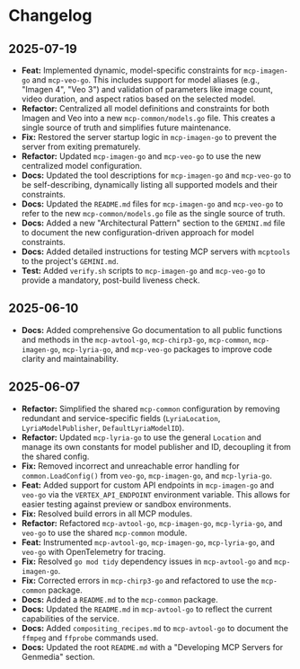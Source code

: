 # Changelog

## 2025-07-19

*   **Feat:** Implemented dynamic, model-specific constraints for `mcp-imagen-go` and `mcp-veo-go`. This includes support for model aliases (e.g., "Imagen 4", "Veo 3") and validation of parameters like image count, video duration, and aspect ratios based on the selected model.
*   **Refactor:** Centralized all model definitions and constraints for both Imagen and Veo into a new `mcp-common/models.go` file. This creates a single source of truth and simplifies future maintenance.
*   **Fix:** Restored the server startup logic in `mcp-imagen-go` to prevent the server from exiting prematurely.
*   **Refactor:** Updated `mcp-imagen-go` and `mcp-veo-go` to use the new centralized model configuration.
*   **Docs:** Updated the tool descriptions for `mcp-imagen-go` and `mcp-veo-go` to be self-describing, dynamically listing all supported models and their constraints.
*   **Docs:** Updated the `README.md` files for `mcp-imagen-go` and `mcp-veo-go` to refer to the new `mcp-common/models.go` file as the single source of truth.
*   **Docs:** Added a new "Architectural Pattern" section to the `GEMINI.md` file to document the new configuration-driven approach for model constraints.
*   **Docs:** Added detailed instructions for testing MCP servers with `mcptools` to the project's `GEMINI.md`.
*   **Test:** Added `verify.sh` scripts to `mcp-imagen-go` and `mcp-veo-go` to provide a mandatory, post-build liveness check.

## 2025-06-10

*   **Docs:** Added comprehensive Go documentation to all public functions and methods in the `mcp-avtool-go`, `mcp-chirp3-go`, `mcp-common`, `mcp-imagen-go`, `mcp-lyria-go`, and `mcp-veo-go` packages to improve code clarity and maintainability.

## 2025-06-07

*   **Refactor:** Simplified the shared `mcp-common` configuration by removing redundant and service-specific fields (`LyriaLocation`, `LyriaModelPublisher`, `DefaultLyriaModelID`).
*   **Refactor:** Updated `mcp-lyria-go` to use the general `Location` and manage its own constants for model publisher and ID, decoupling it from the shared config.
*   **Fix:** Removed incorrect and unreachable error handling for `common.LoadConfig()` from `veo-go`, `mcp-imagen-go`, and `mcp-lyria-go`.
*   **Feat:** Added support for custom API endpoints in `mcp-imagen-go` and `veo-go` via the `VERTEX_API_ENDPOINT` environment variable. This allows for easier testing against preview or sandbox environments.
*   **Fix:** Resolved build errors in all MCP modules.
*   **Refactor:** Refactored `mcp-avtool-go`, `mcp-imagen-go`, `mcp-lyria-go`, and `veo-go` to use the shared `mcp-common` module.
*   **Feat:** Instrumented `mcp-avtool-go`, `mcp-imagen-go`, `mcp-lyria-go`, and `veo-go` with OpenTelemetry for tracing.
*   **Fix:** Resolved `go mod tidy` dependency issues in `mcp-avtool-go` and `mcp-imagen-go`.
*   **Fix:** Corrected errors in `mcp-chirp3-go` and refactored to use the `mcp-common` package.
*   **Docs:** Added a `README.md` to the `mcp-common` package.
*   **Docs:** Updated the `README.md` in `mcp-avtool-go` to reflect the current capabilities of the service.
*   **Docs:** Added `compositing_recipes.md` to `mcp-avtool-go` to document the `ffmpeg` and `ffprobe` commands used.
*   **Docs:** Updated the root `README.md` with a "Developing MCP Servers for Genmedia" section.
